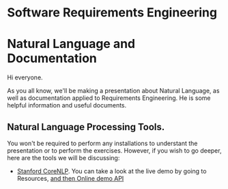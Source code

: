 # Software Requirements Engineering
# Natural Language and Documentation

Hi everyone.

As you all know, we'll be making a presentation about Natural Language, as well as documentation applied to Requirements Engineering.
He is some helpful information and useful documents.

## Natural Language Processing Tools.

You won't be required to perform any installations to understant the presentation or to perform the exercises.
However, if you wish to go deeper, here are the tools we will be discussing:

* [Stanford CoreNLP](http://stanfordnlp.github.io/CoreNLP/). You can take a look at the live demo by going to Resources, [and then Online demo API](http://corenlp.run/)

